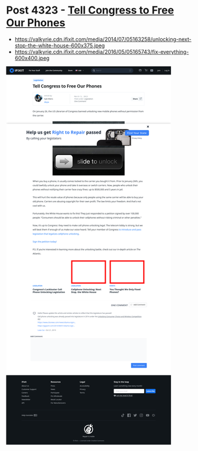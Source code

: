 # Post 4323 - [Tell Congress to Free Our Phones](https://www.ifixit.com/News/4323/tell-congress-to-free-our-phones)

- https://valkyrie.cdn.ifixit.com/media/2014/07/05163258/unlocking-next-stop-the-white-house-600x375.jpeg
- https://valkyrie.cdn.ifixit.com/media/2016/05/05165743/fix-everything-600x400.jpeg

![screencap](screenshots/a42dad06-b91d-4618-93e3-3005b82c47b9.png)
